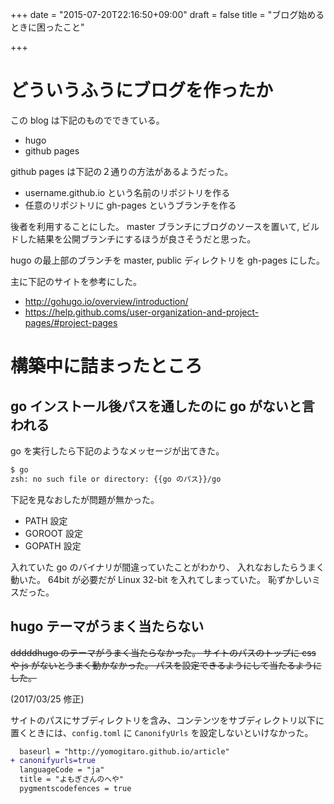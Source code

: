 +++
date = "2015-07-20T22:16:50+09:00"
draft = false
title = "ブログ始めるときに困ったこと"

+++

# どういうふうにブログを作ったか #

この blog は下記のものでできている。

* hugo
* github pages

github pages は下記の２通りの方法があるようだった。

* username.github.io という名前のリポジトリを作る
* 任意のリポジトリに gh-pages というブランチを作る

後者を利用することにした。
master ブランチにブログのソースを置いて,
ビルドした結果を公開ブランチにするほうが良さそうだと思った。

hugo の最上部のブランチを master,
public ディレクトリを gh-pages にした。

主に下記のサイトを参考にした。

* http://gohugo.io/overview/introduction/
* https://help.github.coms/user-organization-and-project-pages/#project-pages

# 構築中に詰まったところ #

## go インストール後パスを通したのに go がないと言われる ##

go を実行したら下記のようなメッセージが出てきた。
```zsh
$ go
zsh: no such file or directory: {{go のパス}}/go
```
下記を見なおしたが問題が無かった。

* PATH 設定
* GOROOT 設定
* GOPATH 設定

入れていた go のバイナリが間違っていたことがわかり、
入れなおしたらうまく動いた。
64bit が必要だが Linux 32-bit を入れてしまっていた。
恥ずかしいミスだった。

## hugo テーマがうまく当たらない ##

~~dddddhugo のテーマがうまく当たらなかった。
サイトのパスのトップに css や js がないとうまく動かなかった。
パスを設定できるようにして当たるようにした。~~

(2017/03/25 修正)

サイトのパスにサブディレクトリを含み、コンテンツをサブディレクトリ以下に置くときには、`config.toml` に `CanonifyUrls` を設定しないといけなかった。

``` diff
  baseurl = "http://yomogitaro.github.io/article"
+ canonifyurls=true
  languageCode = "ja"
  title = "よもぎさんのへや"
  pygmentscodefences = true
```
